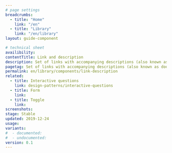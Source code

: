 ```yaml
---
# page settings
breadcrumbs:
  - title: "Home"
    link: "/en"
  - title: "Library"
    link: "/en/library"
layout: guide-component

# technical sheet
availibility:
contentTitle: Link and description
description: Set of links with accompanying descriptions (also known as doormats).
pagetag: Set of links with accompanying descriptions (also known as doormats).
permalink: en/library/components/link-description
related:
  - title: Interactive questions
    link: design-patterns/interactive-questions
  - title: Form
    link:
  - title: Toggle
    link:
screenshots:
stage: Stable
updated: 2019-12-24
usage:
variants:
#  - documented:
#  - undocumented:
version: 0.1
---
```

<!-- Content -->

